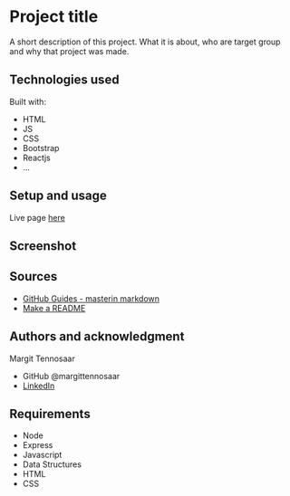 # Project title

A short description of this project. 
What it is about, who are target group and why that project was made. 

## Technologies used

Built with: 

- HTML
- JS
- CSS
- Bootstrap
- Reactjs 
- ...

## Setup and usage

Live page [here](https://github.com/margittennosaar/markdown_study_materials)

## Screenshot

## Sources 

- [GitHub Guides - masterin markdown](https://guides.github.com/features/mastering-markdown/)
- [Make a README](https://www.makeareadme.com/)

## Authors and acknowledgment

Margit Tennosaar
- GitHub @margittennosaar
- [LinkedIn](https://www.linkedin.com/in/margittennosaar/)



## Requirements

* Node
* Express
* Javascript
* Data Structures
* HTML
* CSS